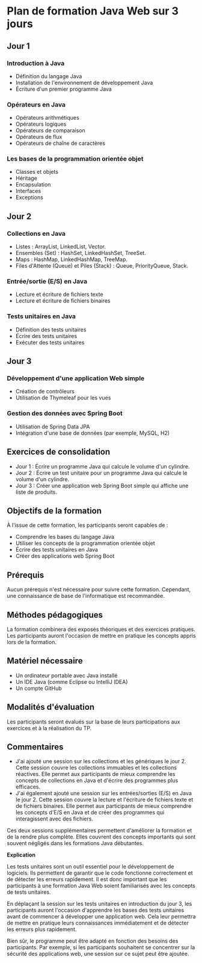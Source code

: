 # Plan de formation Java Web sur 3 jours

## Jour 1

### Introduction à Java

* Définition du langage Java
* Installation de l'environnement de développement Java
* Écriture d'un premier programme Java

### Opérateurs en Java

* Opérateurs arithmétiques
* Opérateurs logiques
* Opérateurs de comparaison
* Opérateurs de flux
* Opérateurs de chaîne de caractères
  
### Les bases de la programmation orientée objet

* Classes et objets
* Héritage
* Encapsulation
* Interfaces
* Exceptions


## Jour 2

### Collections en Java

* Listes : ArrayList, LinkedList, Vector.
* Ensembles (Set) : HashSet, LinkedHashSet, TreeSet.
* Maps : HashMap, LinkedHashMap, TreeMap.
* Files d'Attente (Queue) et Piles (Stack) : Queue, PriorityQueue, Stack.

### Entrée/sortie (E/S) en Java

* Lecture et écriture de fichiers texte
* Lecture et écriture de fichiers binaires

### Tests unitaires en Java

* Définition des tests unitaires
* Écrire des tests unitaires
* Exécuter des tests unitaires

## Jour 3

### Développement d'une application Web simple

* Création de contrôleurs
* Utilisation de Thymeleaf pour les vues

### Gestion des données avec Spring Boot

* Utilisation de Spring Data JPA
* Intégration d'une base de données (par exemple, MySQL, H2)

## Exercices de consolidation

* Jour 1 : Écrire un programme Java qui calcule le volume d'un cylindre.
* Jour 2 : Écrire un test unitaire pour un programme Java qui calcule le volume d'un cylindre.
* Jour 3 : Créer une application web Spring Boot simple qui affiche une liste de produits.

## Objectifs de la formation

À l'issue de cette formation, les participants seront capables de :

* Comprendre les bases du langage Java
* Utiliser les concepts de la programmation orientée objet
* Écrire des tests unitaires en Java
* Créer des applications web Spring Boot

## Prérequis

Aucun prérequis n'est nécessaire pour suivre cette formation. Cependant, une connaissance de base de l'informatique est recommandée.

## Méthodes pédagogiques

La formation combinera des exposés théoriques et des exercices pratiques. Les participants auront l'occasion de mettre en pratique les concepts appris lors de la formation.

## Matériel nécessaire

* Un ordinateur portable avec Java installé
* Un IDE Java (comme Eclipse ou IntelliJ IDEA)
* Un compte GitHub

## Modalités d'évaluation

Les participants seront évalués sur la base de leurs participations aux exercices et à la réalisation du TP.

## Commentaires

* J'ai ajouté une session sur les collections et les génériques le jour 2. Cette session couvre les collections immuables et les collections réactives. Elle permet aux participants de mieux comprendre les concepts de collections en Java et d'écrire des programmes plus efficaces.
* J'ai également ajouté une session sur les entrées/sorties (E/S) en Java le jour 2. Cette session couvre la lecture et l'écriture de fichiers texte et de fichiers binaires. Elle permet aux participants de mieux comprendre les concepts d'E/S en Java et de créer des programmes qui interagissent avec des fichiers.

Ces deux sessions supplémentaires permettent d'améliorer la formation et de la rendre plus complète. Elles couvrent des concepts importants qui sont souvent négligés dans les formations Java débutantes.

**Explication**

Les tests unitaires sont un outil essentiel pour le développement de logiciels. Ils permettent de garantir que le code fonctionne correctement et de détecter les erreurs rapidement. Il est donc important que les participants à une formation Java Web soient familiarisés avec les concepts de tests unitaires.

En déplaçant la session sur les tests unitaires en introduction du jour 3, les participants auront l'occasion d'apprendre les bases des tests unitaires avant de commencer à développer une application web. Cela leur permettra de mettre en pratique leurs connaissances immédiatement et de détecter les erreurs plus rapidement.

Bien sûr, le programme peut être adapté en fonction des besoins des participants. Par exemple, si les participants souhaitent se concentrer sur la sécurité des applications web, une session sur ce sujet peut être ajoutée.
